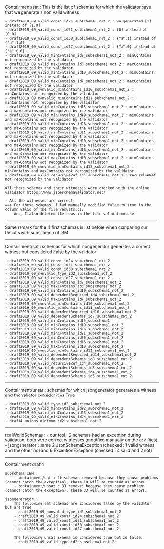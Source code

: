 Containment/sat : This is the list of schemas for which the validator says that we generate a non valid witness

	- draft2019_09_valid_const_id24_subschema1_not_2 : we generated [1] instead of [1.0]
	- draft2019_09_valid_const_id21_subschema1_not_2 : [0] instead of [0.0]
	- draft2019_09_valid_const_id30_subschema1_not_2 : {"a":1} instead of {"a":1.0}
	- draft2019_09_valid_const_id27_subschema1_not_2 : {"a":0} instead of {"a":0.0}
	- draft2019_09_valid_minContains_id9_subschema1_not_2 : minContains not recognized by the validator
	- draft2019_09_valid_maxContains_id5_subschema1_not_2 : maxContains not recognized by the validator
	- draft2019_09_valid_minContains_id10_subschema1_not_2 : minContains not recognized by the validator
	- draft2019_09_valid_maxContains_id7_subschema1_not_2 : maxContains not recognized by the validator
	- draft2019_09_nonvalid_minContains_id10_subschema1_not_2 : minContains not recognized by the validator
	- draft2019_09_nonvalid_minContains_id11_subschema1_not_2 : minContains not recognized by the validator
	- draft2019_09_valid_minContains_id15_subschema1_not_2 : minContains and maxContains not recognized by the validator
	- draft2019_09_valid_minContains_id19_subschema1_not_2 : minContains and maxContains not recognized by the validator
	- draft2019_09_valid_minContains_id26_subschema1_not_2 : minContains and maxContains not recognized by the validator
	- draft2019_09_valid_minContains_id21_subschema1_not_2 : minContains and maxContains not recognized by the validator
	- draft2019_09_valid_minContains_id20_subschema1_not_2 : minContains and maxContains not recognized by the validator
	- draft2019_09_valid_minContains_id16_subschema1_not_2 : minContains and maxContains not recognized by the validator
	- draft2019_09_valid_maxContains_id10_subschema1_not_2 : minContains and maxContains not recognized by the validator
	- draft2019_09_nonvalid_minContains_id12_subschema1_not_2 : minContains and maxContains not recognized by the validator
	- draft2019_09_valid_recursiveRef_id4_subschema1_not_2 : recursiveRef not recognized by the validator
	
	All these schemas and their witnesses were checked with the online validator https://www.jsonschemavalidator.net/
	
	- All the witnesses are correct.
	==> For these schemas, I had manually modified false to true in the column valid of the file results.csv
	    And, I also deleted the rows in the file validation.csv
	    
----------------------------------------------------------------------------------------------------------------------------------------------------------------------------------------------------------

Same remark for the 4 first schemas in list before when comparing our Results with subschema of IBM



----------------------------------------------------------------------------------------------------------------------------------------------------------------------------------------------------------

Containment/sat : schemas for which jsongenerator generates a correct witness but considered False by the validator

	- draft2019_09_valid_const_id24_subschema1_not_2
	- draft2019_09_valid_const_id21_subschema1_not_2
	- draft2019_09_valid_const_id30_subschema1_not_2
	- draft2019_09_nonvalid_type_id2_subschema1_not_2
	- draft2019_09_valid_const_id27_subschema1_not_2
	- draft2019_09_valid_minContains_id9_subschema1_not_2
	- draft2019_09_valid_maxContains_id5_subschema1_not_2
	- draft2019_09_valid_minContains_id10_subschema1_not_2
	- draft2019_09_valid_dependentRequired_id4_subschema1_not_2
	- draft2019_09_valid_maxContains_id7_subschema1_not_2
	- draft2019_09_nonvalid_minContains_id10_subschema1_not_2
	- draft2019_09_nonvalid_minContains_id11_subschema1_not_2
	- draft2019_09_valid_dependentRequired_id16_subschema1_not_2
	- draft2019_09_valid_dependentSchemas_id7_subschema1_not_2
	- draft2019_09_valid_minContains_id15_subschema1
	- draft2019_09_valid_minContains_id19_subschema1_not_2
	- draft2019_09_valid_minContains_id26_subschema1_not_2
	- draft2019_09_valid_minContains_id21_subschema1_not_2
	- draft2019_09_valid_minContains_id20_subschema1_not_2
	- draft2019_09_valid_minContains_id16_subschema1_not_2
	- draft2019_09_valid_maxContains_id10_subschema1_not_2
	- draft2019_09_nonvalid_minContains_id12_subschema1_not_2
	- draft2019_09_valid_dependentRequired_id14_subschema1_not_2
	- draft2019_09_valid_dependentSchemas_id8_subschema1_not_2
	- draft2019_09_valid_recursiveRef_id4_subschema1_not_2
	- draft2019_09_valid_dependentSchemas_id3_subschema1_not_2
	- draft2019_09_valid_dependentSchemas_id4_subschema1_not_2
	- draft2019_09_valid_dependentSchemas_id5_subschema1_not_2
	
	
----------------------------------------------------------------------------------------------------------------------------------------------------------------------------------------------------------

Containment/unsat : schemas for which jsongenerator generates a witness and the valiator consider it as True

	- draft2019_09_valid_type_id2_subschema1_not_2
	- draft2019_09_valid_minContains_id22_subschema1_not_2
	- draft2019_09_valid_minContains_id23_subschema1_not_2
	- draft2019_09_valid_minContains_id24_subschema1_not_2
	- draft4_unions_minimum_id2_subschema1_not_2


----------------------------------------------------------------------------------------------------------------------------------------------------------------------------------------------------------

realWorldSchemas : 
	- our tool :  2 schemas had an exception during validation, both were correct witnesses (modified manually on the csv files)
	- jsongenerator : same 2 JsonSchemaException (checked : 1 valid witness and the other no) and 6 ExceutionException (checked : 4 valid and 2 not)
	
----------------------------------------------------------------------------------------------------------------------------------------------------------------------------------------------------------
Containment draft4

	subschema IBM : 
		- containment/sat : 10 schemas removed because they cause problems (cannot catch the exception), these 10 will be counted as errors.
		- containment/unsat : 33 removed because they cause problems (cannot catch the exception), these 33 will be counted as errors.
		
	jsongenerator : 
		The following sat schemas are considered false by the validator but are true
		- draft2019_09_nonvalid_type_id2_subschema1_not_2
		- draft2019_09_valid_const_id24_subschema1_not_2
		- draft2019_09_valid_const_id21_subschema1_not_2
		- draft2019_09_valid_const_id30_subschema1_not_2
		- draft2019_09_valid_const_id27_subschema1_not_2
		
		The following unsat schema is considered true but is false:
		- draft2019_09_valid_type_id2_subschema1_not_2
		
	
	

	

